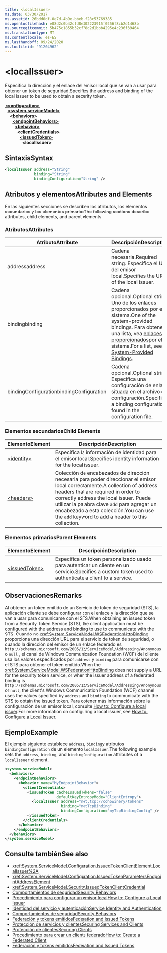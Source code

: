 ```yaml
---
title: <localIssuer>
ms.date: 03/30/2017
ms.assetid: 26bdd0df-0e7d-4b9e-bbeb-f28c53769385
ms.openlocfilehash: e08d2c0b42cfd8e302223915f0256f8cb2d1468b
ms.sourcegitcommit: 5b475c1855b32cf78d2d1bbb4295e4c236f39464
ms.translationtype: MT
ms.contentlocale: es-ES
ms.lasthandoff: 09/24/2020
ms.locfileid: "91204962"
---
```

# \<localIssuer>

<span data-ttu-id="2c19f-101">Especifica la dirección y el enlace del emisor local que se van a usar para obtener un token de seguridad.</span><span class="sxs-lookup"><span data-stu-id="2c19f-101">Specifies the address and binding of the local issuer to be used to obtain a security token.</span></span>  
  
[**\<configuration>**](../configuration-element.md)\
&nbsp;&nbsp;[**\<system.serviceModel>**](system-servicemodel.md)\
&nbsp;&nbsp;&nbsp;&nbsp;[**\<behaviors>**](behaviors.md)\
&nbsp;&nbsp;&nbsp;&nbsp;&nbsp;&nbsp;[**\<endpointBehaviors>**](endpointbehaviors.md)\
&nbsp;&nbsp;&nbsp;&nbsp;&nbsp;&nbsp;&nbsp;&nbsp;[**\<behavior>**](behavior-of-endpointbehaviors.md)\
&nbsp;&nbsp;&nbsp;&nbsp;&nbsp;&nbsp;&nbsp;&nbsp;&nbsp;&nbsp;[**\<clientCredentials>**](clientcredentials.md)\
&nbsp;&nbsp;&nbsp;&nbsp;&nbsp;&nbsp;&nbsp;&nbsp;&nbsp;&nbsp;&nbsp;&nbsp;[**\<issuedToken>**](issuedtoken.md)\
&nbsp;&nbsp;&nbsp;&nbsp;&nbsp;&nbsp;&nbsp;&nbsp;&nbsp;&nbsp;&nbsp;&nbsp;&nbsp;&nbsp;**\<localIssuer>**  
  
## <a name="syntax"></a><span data-ttu-id="2c19f-102">Sintaxis</span><span class="sxs-lookup"><span data-stu-id="2c19f-102">Syntax</span></span>  
  
```xml  
<localIssuer address="String"
             binding="String"
             bindingConfiguration="String" />
```  
  
## <a name="attributes-and-elements"></a><span data-ttu-id="2c19f-103">Atributos y elementos</span><span class="sxs-lookup"><span data-stu-id="2c19f-103">Attributes and Elements</span></span>  

 <span data-ttu-id="2c19f-104">En las siguientes secciones se describen los atributos, los elementos secundarios y los elementos primarios</span><span class="sxs-lookup"><span data-stu-id="2c19f-104">The following sections describe attributes, child elements, and parent elements</span></span>  
  
### <a name="attributes"></a><span data-ttu-id="2c19f-105">Atributos</span><span class="sxs-lookup"><span data-stu-id="2c19f-105">Attributes</span></span>  
  
|<span data-ttu-id="2c19f-106">Atributo</span><span class="sxs-lookup"><span data-stu-id="2c19f-106">Attribute</span></span>|<span data-ttu-id="2c19f-107">Descripción</span><span class="sxs-lookup"><span data-stu-id="2c19f-107">Description</span></span>|  
|---------------|-----------------|  
|<span data-ttu-id="2c19f-108">address</span><span class="sxs-lookup"><span data-stu-id="2c19f-108">address</span></span>|<span data-ttu-id="2c19f-109">Cadena necesaria.</span><span class="sxs-lookup"><span data-stu-id="2c19f-109">Required string.</span></span> <span data-ttu-id="2c19f-110">Especifica el URI del emisor local.</span><span class="sxs-lookup"><span data-stu-id="2c19f-110">Specifies the URI of the local issuer.</span></span>|  
|<span data-ttu-id="2c19f-111">binding</span><span class="sxs-lookup"><span data-stu-id="2c19f-111">binding</span></span>|<span data-ttu-id="2c19f-112">Cadena opcional.</span><span class="sxs-lookup"><span data-stu-id="2c19f-112">Optional string.</span></span> <span data-ttu-id="2c19f-113">Uno de los enlaces proporcionados por el sistema.</span><span class="sxs-lookup"><span data-stu-id="2c19f-113">One of the system-provided bindings.</span></span> <span data-ttu-id="2c19f-114">Para obtener una lista, vea [enlaces proporcionados](../../../wcf/system-provided-bindings.md)por el sistema.</span><span class="sxs-lookup"><span data-stu-id="2c19f-114">For a list, see [System-Provided Bindings](../../../wcf/system-provided-bindings.md).</span></span>|  
|<span data-ttu-id="2c19f-115">bindingConfiguration</span><span class="sxs-lookup"><span data-stu-id="2c19f-115">bindingConfiguration</span></span>|<span data-ttu-id="2c19f-116">Cadena opcional.</span><span class="sxs-lookup"><span data-stu-id="2c19f-116">Optional string.</span></span> <span data-ttu-id="2c19f-117">Especifica una configuración de enlace situada en el archivo de configuración.</span><span class="sxs-lookup"><span data-stu-id="2c19f-117">Specifies a binding configuration found in the configuration file.</span></span>|  
  
### <a name="child-elements"></a><span data-ttu-id="2c19f-118">Elementos secundarios</span><span class="sxs-lookup"><span data-stu-id="2c19f-118">Child Elements</span></span>  
  
|<span data-ttu-id="2c19f-119">Elemento</span><span class="sxs-lookup"><span data-stu-id="2c19f-119">Element</span></span>|<span data-ttu-id="2c19f-120">Descripción</span><span class="sxs-lookup"><span data-stu-id="2c19f-120">Description</span></span>|  
|-------------|-----------------|  
|[\<identity>](identity.md)|<span data-ttu-id="2c19f-121">Especifica la información de identidad para el emisor local.</span><span class="sxs-lookup"><span data-stu-id="2c19f-121">Specifies identity information for the local issuer.</span></span>|  
|[\<headers>](headers-element.md)|<span data-ttu-id="2c19f-122">Colección de encabezados de dirección necesaria para poder direccionar el emisor local correctamente.</span><span class="sxs-lookup"><span data-stu-id="2c19f-122">A collection of address headers that are required in order to correctly address the local issuer.</span></span> <span data-ttu-id="2c19f-123">Puede utilizar la palabra clave `add` para agregar un encabezado a esta colección.</span><span class="sxs-lookup"><span data-stu-id="2c19f-123">You can use the `add` keyword to add a header to this collection.</span></span>|  
  
### <a name="parent-elements"></a><span data-ttu-id="2c19f-124">Elementos primarios</span><span class="sxs-lookup"><span data-stu-id="2c19f-124">Parent Elements</span></span>  
  
|<span data-ttu-id="2c19f-125">Elemento</span><span class="sxs-lookup"><span data-stu-id="2c19f-125">Element</span></span>|<span data-ttu-id="2c19f-126">Descripción</span><span class="sxs-lookup"><span data-stu-id="2c19f-126">Description</span></span>|  
|-------------|-----------------|  
|[\<issuedToken>](issuedtoken.md)|<span data-ttu-id="2c19f-127">Especifica un token personalizado usado para autenticar un cliente en un servicio.</span><span class="sxs-lookup"><span data-stu-id="2c19f-127">Specifies a custom token used to authenticate a client to a service.</span></span>|  
  
## <a name="remarks"></a><span data-ttu-id="2c19f-128">Observaciones</span><span class="sxs-lookup"><span data-stu-id="2c19f-128">Remarks</span></span>  

 <span data-ttu-id="2c19f-129">Al obtener un token emitido de un Servicio de token de seguridad  (STS), la aplicación cliente se debe configurar con el enlace y la dirección que se van a usar para comunicarse con el STS.</span><span class="sxs-lookup"><span data-stu-id="2c19f-129">When obtaining an issued token from a Security Token Service (STS), the client application must be configured with the address and binding to use to communicate with the STS.</span></span> <span data-ttu-id="2c19f-130">Cuando no <xref:System.ServiceModel.WSFederationHttpBinding> proporciona una dirección URL para el servicio de token de seguridad, o cuando la dirección del emisor de un enlace federado es `http://schemas.microsoft.com/2005/12/ServiceModel/Addressing/Anonymous` o `null` , el canal de Windows Communication Foundation (WCF) del cliente usa los valores especificados por `address` y `binding` para comunicarse con el STS para obtener el token emitido.</span><span class="sxs-lookup"><span data-stu-id="2c19f-130">When the <xref:System.ServiceModel.WSFederationHttpBinding> does not supply a URL for the security token service, or when the issuer address of a federated binding is `http://schemas.microsoft.com/2005/12/ServiceModel/Addressing/Anonymous` or `null`, the client's Windows Communication Foundation (WCF) channel uses the values specified by `address` and `binding` to communicate with the STS to obtain the issued token.</span></span> <span data-ttu-id="2c19f-131">Para obtener más información sobre la configuración de un emisor local, consulte [How to: Configure a local issuer](../../../wcf/feature-details/how-to-configure-a-local-issuer.md).</span><span class="sxs-lookup"><span data-stu-id="2c19f-131">For more information on configuring a local issuer, see [How to: Configure a Local Issuer](../../../wcf/feature-details/how-to-configure-a-local-issuer.md).</span></span>  
  
## <a name="example"></a><span data-ttu-id="2c19f-132">Ejemplo</span><span class="sxs-lookup"><span data-stu-id="2c19f-132">Example</span></span>  

 <span data-ttu-id="2c19f-133">El ejemplo siguiente establece `address`, `binding`y atributos `bindingConfiguration` de un elemento `localIssuer`.</span><span class="sxs-lookup"><span data-stu-id="2c19f-133">The following example sets the `address`, `binding`, and `bindingConfiguration` attributes of a `localIssuer` element.</span></span>  
  
```xml  
<system.serviceModel>
  <behaviors>
    <endpointBehaviors>
      <behavior name="MyEndpointBehavior">
        <clientCredentials>
          <issuedToken cacheIssuedTokens="false"
                       defaultKeyEntropyMode="ClientEntropy">
            <localIssuer address="net.tcp://cohowinery/tokens"
                         binding="netTcpBinding"
                         bindingConfiguration="myTcpBindingConfig" />
          </issuedToken>
        </clientCredentials>
      </behavior>
    </endpointBehaviors>
  </behaviors>
</system.serviceModel>
```  
  
## <a name="see-also"></a><span data-ttu-id="2c19f-134">Consulte también</span><span class="sxs-lookup"><span data-stu-id="2c19f-134">See also</span></span>

- <xref:System.ServiceModel.Configuration.IssuedTokenClientElement.LocalIssuer%2A>
- <xref:System.ServiceModel.Configuration.IssuedTokenParametersEndpointAddressElement>
- <xref:System.ServiceModel.Security.IssuedTokenClientCredential>
- [<span data-ttu-id="2c19f-135">Comportamientos de seguridad</span><span class="sxs-lookup"><span data-stu-id="2c19f-135">Security Behaviors</span></span>](../../../wcf/feature-details/security-behaviors-in-wcf.md)
- [<span data-ttu-id="2c19f-136">Procedimiento para configurar un emisor local</span><span class="sxs-lookup"><span data-stu-id="2c19f-136">How to: Configure a Local Issuer</span></span>](../../../wcf/feature-details/how-to-configure-a-local-issuer.md)
- [<span data-ttu-id="2c19f-137">Identidad del servicio y autenticación</span><span class="sxs-lookup"><span data-stu-id="2c19f-137">Service Identity and Authentication</span></span>](../../../wcf/feature-details/service-identity-and-authentication.md)
- [<span data-ttu-id="2c19f-138">Comportamientos de seguridad</span><span class="sxs-lookup"><span data-stu-id="2c19f-138">Security Behaviors</span></span>](../../../wcf/feature-details/security-behaviors-in-wcf.md)
- [<span data-ttu-id="2c19f-139">Federación y tokens emitidos</span><span class="sxs-lookup"><span data-stu-id="2c19f-139">Federation and Issued Tokens</span></span>](../../../wcf/feature-details/federation-and-issued-tokens.md)
- [<span data-ttu-id="2c19f-140">Protección de servicios y clientes</span><span class="sxs-lookup"><span data-stu-id="2c19f-140">Securing Services and Clients</span></span>](../../../wcf/feature-details/securing-services-and-clients.md)
- [<span data-ttu-id="2c19f-141">Protección de clientes</span><span class="sxs-lookup"><span data-stu-id="2c19f-141">Securing Clients</span></span>](../../../wcf/securing-clients.md)
- [<span data-ttu-id="2c19f-142">Procedimiento para crear un cliente federado</span><span class="sxs-lookup"><span data-stu-id="2c19f-142">How to: Create a Federated Client</span></span>](../../../wcf/feature-details/how-to-create-a-federated-client.md)
- [<span data-ttu-id="2c19f-143">Federación y tokens emitidos</span><span class="sxs-lookup"><span data-stu-id="2c19f-143">Federation and Issued Tokens</span></span>](../../../wcf/feature-details/federation-and-issued-tokens.md)
